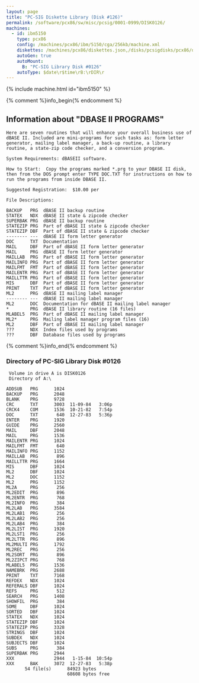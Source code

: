 ```yaml
---
layout: page
title: "PC-SIG Diskette Library (Disk #126)"
permalink: /software/pcx86/sw/misc/pcsig/0001-0999/DISK0126/
machines:
  - id: ibm5150
    type: pcx86
    config: /machines/pcx86/ibm/5150/cga/256kb/machine.xml
    diskettes: /machines/pcx86/diskettes.json,/disks/pcsigdisks/pcx86/diskettes.json
    autoGen: true
    autoMount:
      B: "PC-SIG Library Disk #0126"
    autoType: $date\r$time\rB:\rDIR\r
---
```


{% include machine.html id="ibm5150" %}

{% comment %}info_begin{% endcomment %}

## Information about "DBASE II PROGRAMS"

    Here are seven routines that will enhance your overall business use of
    dBASE II. Included are mini-programs for such tasks as: form letter
    generator, mailing label manager, a back-up routine, a library
    routine, a state-zip code checker, and a conversion program.
    
    System Requirements: dBASEII software.
    
    How to Start:  Copy the programs marked *.prg to your DBASE II disk,
    then from the DOS prompt enter TYPE DOC.TXT for instructions on how to
    run the programs from inside DBASE II.
    
    Suggested Registration:  $10.00 per
    
    File Descriptions:
    
    BACKUP   PRG  dBASE II backup routine
    STATEX   NDX  dBASE II state & zipcode checker
    SUPERBAK PRG  dBASE II backup routine
    STATEZIP PRG  Part of dBASE II state & zipcode checker
    STATEZIP DBF  Part of dBASE II state & zipcode checker
    -------- ---  dBASE II form letter generator
    DOC      TXT  Documentation
    MAIL     DBF  Part of dBASE II form letter generator
    MAIL     PRG  dBASE II form letter generator
    MAILLAB  PRG  Part of dBASE II form letter generator
    MAILINFO PRG  Part of dBASE II form letter generator
    MAILFMT  FMT  Part of dBASE II form letter generator
    MAILENTR PRG  Part of dBASE II form letter generator
    MAILLTTR PRG  Part of dBASE II form letter generator
    MIS      DBF  Part of dBASE II form letter generator
    PRINT    TXT  Part of dBASE II form letter generator
    ML2      PRG  dBASE II mailing label manager
    -------- ---  dBASE II mailing label manager
    ML2      DOC  Documentation for dBASE II mailing label manager
    *        PRG  dBASE II library routine (16 files)
    MLABEL5  PRG  Part of dBASE II mailing label manager
    ML2*     PRG  Mailing label manager program files (16)
    ML2      DBF  Part of dBASE II mailing label manager
    ???      NDX  Index files used by programs
    ???      DBF  Database files used by programs
{% comment %}info_end{% endcomment %}


### Directory of PC-SIG Library Disk #0126

     Volume in drive A is DISK0126
     Directory of A:\

    ADDSUB   PRG      1024
    BACKUP   PRG      2048
    BLANK    PRG      9728
    CRC      TXT      3003  11-09-84   3:06p
    CRCK4    COM      1536  10-21-82   7:54p
    DOC      TXT       640  12-27-83   5:36p
    ENTER    PRG      1920
    GUIDE    PRG      2560
    MAIL     DBF      2048
    MAIL     PRG      1536
    MAILENTR PRG      1024
    MAILFMT  FMT       640
    MAILINFO PRG      1152
    MAILLAB  PRG       896
    MAILLTTR PRG      1664
    MIS      DBF      1024
    ML2      DBF      1024
    ML2      DOC      1152
    ML2      PRG      1152
    ML2A     PRG       256
    ML2EDIT  PRG       896
    ML2ENTR  PRG       768
    ML2INFO  PRG       384
    ML2LAB   PRG      3584
    ML2LAB1  PRG       256
    ML2LAB2  PRG       256
    ML2LAB4  PRG       384
    ML2LIST  PRG      1920
    ML2LST1  PRG       256
    ML2LTTR  PRG       896
    ML2MULTI PRG      1792
    ML2REC   PRG       256
    ML2SORT  PRG       896
    ML2ZIPCT PRG       768
    MLABEL5  PRG      1536
    NAMEBRK  PRG      2688
    PRINT    TXT      7168
    REFDEX   NDX      1024
    REFERALS DBF      1024
    REFS     PRG       512
    SEARCH   PRG      1408
    SHOWFIL  PRG       384
    SOME     DBF      1024
    SORTED   DBF      1024
    STATEX   NDX      1024
    STATEZIP DBF      1024
    STATEZIP PRG      3328
    STRINGS  DBF      1024
    SUBDEX   NDX      1024
    SUBJECTS DBF      1024
    SUBS     PRG       384
    SUPERBAK PRG      2944
    XXX               2944   1-15-84  10:54p
    XXX      BAK      3072  12-27-83   5:38p
           54 file(s)      84923 bytes
                           68608 bytes free

